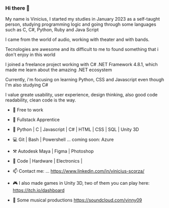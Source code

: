### Hi there 👋

My name is Vinicius, I started my studies in January 2023 as a self-taught person, studying programming logic and going through some languages such as C, C#, Python, Ruby and Java Script

I came from the world of audio, working with theater and with bands.

Tecnologies are awesome and its difficult to me to found something that i don't enjoy in this world

I joined a freelance project working with C# .NET Framework 4.8.1, which made me learn about the amazing .NET ecosystem

Currently, i'm focusing on learning Python, CSS and Javascript even though I'm also studying C#

I value greate usability, user experience, design thinking, also good code readability, clean code is the way. 

- 🔭 Free to work
- 🌱 Fullstack Apprentice
- 📶 Python | C | Javascript | C# | HTML | CSS | SQL | Unity 3D
- 💻 Git | Bash | Powershell ... coming soon: Azure
- ⚒️ Autodesk Maya | Figma | Photoshop
- 💌 Code | Hardware | Electronics | 
- 📫 Contact me: ... https://www.linkedin.com/in/vinicius-scorza/

- 🎮 I also made games in Unity 3D, two of them you can play here:
https://itch.io/dashboard

- 🎹 Some musical productions
https://soundcloud.com/vinny09
